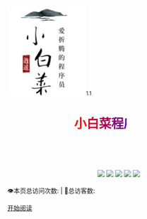 <!--
 * @Author: 孙浩然
 * @Date: 2020-04-15 22:09:19
 * @LastEditors: 孙浩然
 * @LastEditTime: 2020-06-30 10:04:39
 * @FilePath: \Java-Point\docs\_coverpage.md
 * @博客地址: 个人博客，如果各位客官觉得不错，请点个赞，谢谢。[地址](https://codefool0307.github.io/JavaScholar/#/)
 * 主页的各连接设置效果
 -->


<div class="cover-main">

<img style='max-height:200px;margin-top:80px;' src="tubiao.jpg"><small>1.1</small>


<h1 id="toBeTopJavaer">
<a><span><marquee behavior="slide" width="270"  height="100">
<font color="#FF0000">小</font><font color="#D5002A">白</font><font color="#AB0054">菜</font><font color="#81007E">程</font><font color="#5700A8">序</font><font color="#2D00D2">员</font>
</marquee></span></a></h1>


<div align="center">
    <a href="https://github.com/codefool0307/Java-Point/blob/master/docs/authorintroducer.md"> <img src="https://badgen.net/badge/%e4%bd%9c%e8%80%85/shr?icon=github&color=4ab8a1"></a>
    <a href=""> <img src="https://badgen.net/badge/%e7%89%88%e6%9c%ac/v1.0.0?icon=telegram&color=4ab8a1"></a>
    <a href="https://codefool0307.github.io/Java-Point/#/"> <img src="https://badgen.net/badge/%e9%98%85%e8%af%bb/codefool0307?icon=sourcegraph&color=4ab8a1"></a>
    <a href=""> <img src="https://badgen.net/badge/%e8%af%ad%e8%a8%80/Java?icon=rss&color=4ab8a1"></a>
    <a href="https://github.com/codefool0307/Java-Point"> <img src="https://badgen.net/badge/%e7%82%b9%e8%b5%9e/%e5%90%84%e4%bd%8d%e5%a4%a7%e4%bd%ac%e5%a6%82%e6%9e%9c%e8%a7%89%e5%be%97%e5%8f%af%e4%bb%a5%e8%af%b7%e7%82%b9%e4%b8%aa%e8%b5%9e?icon=patreon&color=4ab8a1"></a>
     
</div>
<br>
<span id="busuanzi_container_site_pv" style="display: inline;">
    👁️本页总访问次数:<span id="busuanzi_value_site_pv"></span> 
</span>
<span id="busuanzi_container_site_uv" style="display: inline;"> 
    | 🧑总访客数: <span id="busuanzi_value_site_uv"></span>
</span>

<a href="#/menu">开始阅读</a></p></div><div class="mask"></div></section>
<br>

<!--![](https://media.giphy.com/media/1LAArSrLLApVu/giphy.gif)-->







